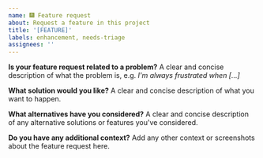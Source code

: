 ```yaml
---
name: 🎆 Feature request
about: Request a feature in this project
title: '[FEATURE]'
labels: enhancement, needs-triage
assignees: ''
---
```

**Is your feature request related to a problem?**
A clear and concise description of what the problem is, e.g. _I'm always frustrated when [...]_

**What solution would you like?**
A clear and concise description of what you want to happen.

**What alternatives have you considered?**
A clear and concise description of any alternative solutions or features you've considered.

**Do you have any additional context?**
Add any other context or screenshots about the feature request here.
